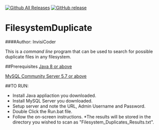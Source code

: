 [![Github All Releases](https://img.shields.io/github/downloads/InvisiCoder/FilesystemDuplicate/atom/total.svg?maxAge=2592000)](Filesystem_Duplicate.zip)
[![GitHub release](https://img.shields.io/github/release/InvisiCoder/FilesystemDuplicate.svg?maxAge=2592000)](Filesystem_Duplicate.zip)
# FilesystemDuplicate
####Author: InvisiCoder 

This is a _command line_ program that can be used to search for possible duplicate files in any filesystem.

##Prerequisites
[Java 8 or above](https://java.com/en/download)

[MySQL Community Server 5.7 or above](https://dev.mysql.com/downloads/mysql)

##TO RUN:
* Install Java appliaction you downloaded.
* Install MySQL Server you downloaded.
* Setup server and note the URL, Admin Username and Password.
* Double Click the Run.bat file.
* Follow the on-screen instructions.
*The results will be stored in the directory you wished to scan as "Filesystem_Duplicates_Results.txt".
